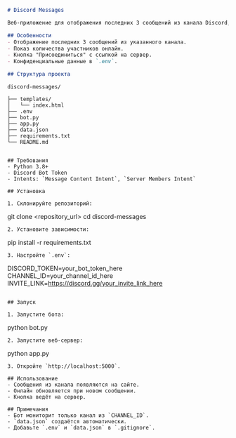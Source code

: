 
```markdown
# Discord Messages

Веб-приложение для отображения последних 3 сообщений из канала Discord, количества участников онлайн и кнопки для присоединения к серверу.

## Особенности
- Отображение последних 3 сообщений из указанного канала.
- Показ количества участников онлайн.
- Кнопка "Присоединиться" с ссылкой на сервер.
- Конфиденциальные данные в `.env`.

## Структура проекта
```
```
discord-messages/

├── templates/
│   └── index.html
├── .env
├── bot.py
├── app.py
├── data.json
├── requirements.txt
└── README.md
```
```

## Требования
- Python 3.8+
- Discord Bot Token
- Intents: `Message Content Intent`, `Server Members Intent`

## Установка

1. Склонируйте репозиторий:
   ```
   git clone <repository_url>
   cd discord-messages
   ```
2. Установите зависимости:
   ```
   pip install -r requirements.txt
   ```
3. Настройте `.env`:
   ```
   DISCORD_TOKEN=your_bot_token_here
   CHANNEL_ID=your_channel_id_here
   INVITE_LINK=https://discord.gg/your_invite_link_here
   ```

## Запуск

1. Запустите бота:
   ```
   python bot.py
   ```
2. Запустите веб-сервер:
   ```
   python app.py
   ```
3. Откройте `http://localhost:5000`.

## Использование
- Сообщения из канала появляются на сайте.
- Онлайн обновляется при новом сообщении.
- Кнопка ведёт на сервер.

## Примечания
- Бот мониторит только канал из `CHANNEL_ID`.
- `data.json` создаётся автоматически.
- Добавьте `.env` и `data.json` в `.gitignore`.
```
